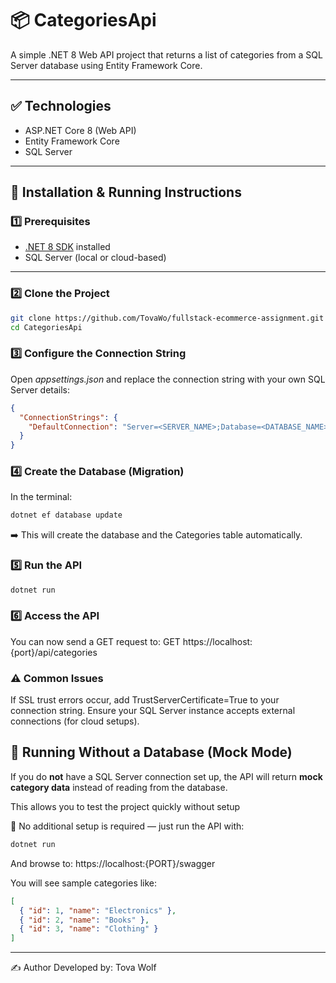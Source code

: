 # 📦 CategoriesApi

A simple .NET 8 Web API project that returns a list of categories from a SQL Server database using Entity Framework Core.

---

## ✅ Technologies

- ASP.NET Core 8 (Web API)
- Entity Framework Core
- SQL Server

---

## 🚀 Installation & Running Instructions

### 1️⃣ Prerequisites

- [.NET 8 SDK](https://dotnet.microsoft.com/download) installed
- SQL Server (local or cloud-based)

---

### 2️⃣ Clone the Project

```bash
git clone https://github.com/TovaWo/fullstack-ecommerce-assignment.git
cd CategoriesApi
```

### 3️⃣ Configure the Connection String

Open *appsettings.json* and replace the connection string with your own SQL Server details:

```json
{
  "ConnectionStrings": {
    "DefaultConnection": "Server=<SERVER_NAME>;Database=<DATABASE_NAME>;User Id=<USER>;Password=<PASSWORD>;TrustServerCertificate=True;"
  }
}
```

### 4️⃣ Create the Database (Migration)
In the terminal:
```bash
dotnet ef database update
```
➡️ This will create the database and the Categories table automatically.

### 5️⃣ Run the API
```bash
dotnet run
```

### 6️⃣ Access the API 
You can now send a GET request to:
GET https://localhost:{port}/api/categories

### ⚠️ Common Issues
If SSL trust errors occur, add TrustServerCertificate=True to your connection string.
Ensure your SQL Server instance accepts external connections (for cloud setups).

## 🧪 Running Without a Database (Mock Mode)

If you do **not** have a SQL Server connection set up, the API will return **mock category data** instead of reading from the database.

This allows you to test the project quickly without setup


📌 No additional setup is required — just run the API with:

```bash
dotnet run
```

And browse to:
https://localhost:{PORT}/swagger

You will see sample categories like:
```json
[
  { "id": 1, "name": "Electronics" },
  { "id": 2, "name": "Books" },
  { "id": 3, "name": "Clothing" }
]
```

---

✍️ Author
Developed by: Tova Wolf